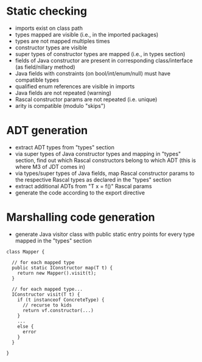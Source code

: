 

# Static checking

- imports exist on class path
- types mapped are visible (i.e., in the imported packages)
- types are not mapped multiples times
- constructor types are visible
- super types of constructor types are mapped (i.e., in types section)
- fields of Java constructor are present in corresponding class/interface (as field/nillary method)
- Java fields with constraints (on bool/int/enum/null) must have compatible types
- qualified enum references are visible in imports
- Java fields are not repeated (warning)
- Rascal constructor params are not repeated (i.e. unique)
- arity is compatible (modulo "skips")

# ADT generation

- extract ADT types from "types" section
- via super types of Java constructor types and mapping in "types" section, find out which Rascal constructors belong to which ADT (this is where M3 of JDT comes in)
- via types/super types of Java fields, map Rascal constructor params to the respective Rascal types as declared in the "types" section
- extract additional ADTs from "T x = f()" Rascal params
- generate the code according to the export directive

# Marshalling code generation

- generate Java visitor class with public static entry points for every type mapped in the "types" section
 
```
class Mapper {
  
  // for each mapped type
  public static IConstructor map(T t) {
    return new Mapper().visit(t);
  }
  
  // for each mapped type...
  IConstructor visit(T t) {
    if (t instanceof ConcreteType) {
      // recurse to kids
      return vf.constructor(...)
    }
    ...
    else {
      error
    }
  }
  
}
```

